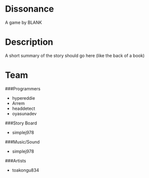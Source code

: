 Dissonance
=============
A game by BLANK


Description
=============
A short summary of the story should go here (like the back of a book)

Team
=============

###Programmers
* hypereddie
* Arrem
* headdetect
* oyasunadev

###Story Board
* simplej978

###Music/Sound
* simplej978

###Artists
* toakongu834

